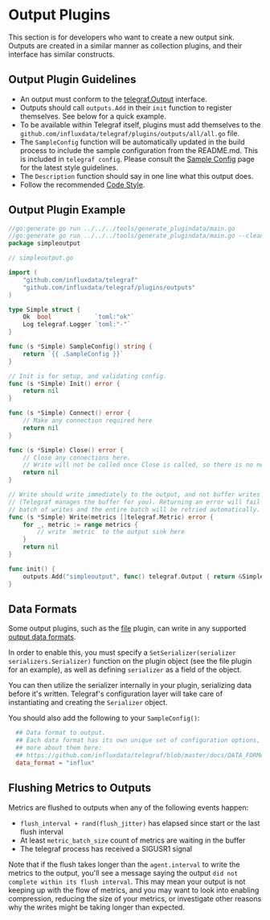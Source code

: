 # Output Plugins

This section is for developers who want to create a new output sink. Outputs
are created in a similar manner as collection plugins, and their interface has
similar constructs.

## Output Plugin Guidelines

- An output must conform to the [telegraf.Output][] interface.
- Outputs should call `outputs.Add` in their `init` function to register
  themselves.  See below for a quick example.
- To be available within Telegraf itself, plugins must add themselves to the
  `github.com/influxdata/telegraf/plugins/outputs/all/all.go` file.
- The `SampleConfig` function will be automatically updated in the build process to include
  the sample configuration from the README.md. This is included in `telegraf config`.  Please
  consult the [Sample Config][] page for the latest style guidelines.
- The `Description` function should say in one line what this output does.
- Follow the recommended [Code Style][].

## Output Plugin Example

```go
//go:generate go run ../../../tools/generate_plugindata/main.go
//go:generate go run ../../../tools/generate_plugindata/main.go --clean
package simpleoutput

// simpleoutput.go

import (
    "github.com/influxdata/telegraf"
    "github.com/influxdata/telegraf/plugins/outputs"
)

type Simple struct {
    Ok  bool            `toml:"ok"`
    Log telegraf.Logger `toml:"-"`
}

func (s *Simple) SampleConfig() string {
    return `{{ .SampleConfig }}`
}

// Init is for setup, and validating config.
func (s *Simple) Init() error {
    return nil
}

func (s *Simple) Connect() error {
    // Make any connection required here
    return nil
}

func (s *Simple) Close() error {
    // Close any connections here.
    // Write will not be called once Close is called, so there is no need to synchronize.
    return nil
}

// Write should write immediately to the output, and not buffer writes
// (Telegraf manages the buffer for you). Returning an error will fail this
// batch of writes and the entire batch will be retried automatically.
func (s *Simple) Write(metrics []telegraf.Metric) error {
    for _, metric := range metrics {
        // write `metric` to the output sink here
    }
    return nil
}

func init() {
    outputs.Add("simpleoutput", func() telegraf.Output { return &Simple{} })
}

```

## Data Formats

Some output plugins, such as the [file][] plugin, can write in any supported
[output data formats][].

In order to enable this, you must specify a
`SetSerializer(serializer serializers.Serializer)`
function on the plugin object (see the file plugin for an example), as well as
defining `serializer` as a field of the object.

You can then utilize the serializer internally in your plugin, serializing data
before it's written. Telegraf's configuration layer will take care of
instantiating and creating the `Serializer` object.

You should also add the following to your `SampleConfig()`:

```toml
  ## Data format to output.
  ## Each data format has its own unique set of configuration options, read
  ## more about them here:
  ## https://github.com/influxdata/telegraf/blob/master/docs/DATA_FORMATS_OUTPUT.md
  data_format = "influx"
```

## Flushing Metrics to Outputs

Metrics are flushed to outputs when any of the following events happen:

- `flush_interval + rand(flush_jitter)` has elapsed since start or the last flush interval
- At least `metric_batch_size` count of metrics are waiting in the buffer
- The telegraf process has received a SIGUSR1 signal

Note that if the flush takes longer than the `agent.interval` to write the metrics
to the output, you'll see a message saying the output `did not complete within its
flush interval`. This may mean your output is not keeping up with the flow of metrics,
and you may want to look into enabling compression, reducing the size of your metrics,
or investigate other reasons why the writes might be taking longer than expected.

[file]: https://github.com/influxdata/telegraf/tree/master/plugins/inputs/file
[output data formats]: https://github.com/influxdata/telegraf/blob/master/docs/DATA_FORMATS_OUTPUT.md
[Sample Config]: https://github.com/influxdata/telegraf/blob/master/docs/developers/SAMPLE_CONFIG.md
[Code Style]: https://github.com/influxdata/telegraf/blob/master/docs/developers/CODE_STYLE.md
[telegraf.Output]: https://godoc.org/github.com/influxdata/telegraf#Output
